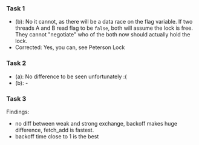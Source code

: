 ### Task 1

- (b): No it cannot, as there will be a data race on the flag variable. If two threads A and B read flag to be `false`, both will assume the lock is free. They cannot "negotiate" who of the both now should actually hold the lock.
- Corrected: Yes, you can, see Peterson Lock

### Task 2

- (a): No difference to be seen unfortunately :(
- (b): -

### Task 3

Findings: 
- no diff between weak and strong exchange, backoff makes huge difference, fetch_add is fastest.
- backoff time close to 1 is the best



